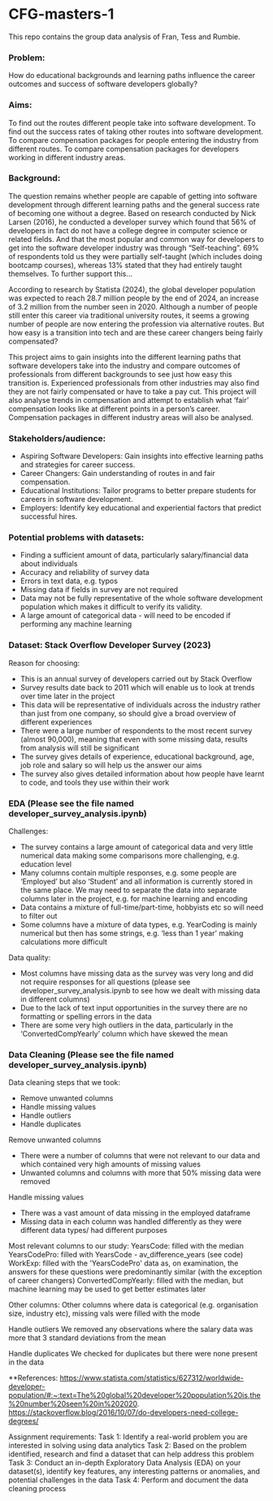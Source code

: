 # CFG-masters-1
This repo contains the group data analysis of Fran, Tess and Rumbie.

### Problem: 
How do educational backgrounds and learning paths influence the career outcomes and success of software developers globally?

### Aims:
To find out the routes different people take into software development.
To find out the success rates of taking other routes into software development.
To compare compensation packages for people entering the industry from different routes.
To compare compensation packages for developers working in different industry areas.

### Background:
The question remains whether people are capable of getting into software development through different learning paths and the general success rate of becoming one without a degree. Based on research conducted by Nick Larsen (2016), he conducted a developer survey which found that 56% of developers in fact do not have a college degree in computer science or related fields. And that the most popular and common way for developers to get into the software developer industry was through “Self-teaching”.  69% of respondents told us they were partially self-taught (which includes doing bootcamp courses), whereas 13% stated that they had entirely taught themselves. To further support this…

According to research by Statista (2024), the global developer population was expected to reach 28.7 million people by the end of 2024, an increase of 3.2 million from the number seen in 2020. Although a number of people still enter this career via traditional university routes, it seems a growing number of people are now entering the profession via alternative routes. But how easy is a transition into tech and are these career changers being fairly compensated?

This project aims to gain insights into the different learning paths that software developers take into the industry and compare outcomes of professionals from different backgrounds to see just how easy this transition is. Experienced professionals from other industries may also find they are not fairly compensated or have to take a pay cut. This project will also analyse trends in compensation and attempt to establish what ‘fair’ compensation looks like at different points in a person’s career. Compensation packages in different industry areas will also be analysed.

### Stakeholders/audience:
- Aspiring Software Developers: Gain insights into effective learning paths and strategies for career success.
- Career Changers: Gain understanding of routes in and fair compensation.
- Educational Institutions: Tailor programs to better prepare students for careers in software development.
- Employers: Identify key educational and experiential factors that predict successful hires.

### Potential problems with datasets:
- Finding a sufficient amount of data, particularly salary/financial data about individuals
- Accuracy and reliability of survey data
- Errors in text data, e.g. typos
- Missing data if fields in survey are not required
- Data may not be fully representative of the whole software development population which makes it difficult to verify its validity.
- A large amount of categorical data - will need to be encoded if performing any machine learning

### Dataset: Stack Overflow Developer Survey (2023)
Reason for choosing:
- This is an annual survey of developers carried out by Stack Overflow
- Survey results date back to 2011 which will enable us to look at trends over time later in the project
- This data will be representative of individuals across the industry rather than just from one company, so should give a broad overview of different experiences
- There were a large number of respondents to the most recent survey (almost 90,000), meaning that even with some missing data, results from analysis will still be significant
- The survey gives details of experience, educational background, age, job role and salary so will help us the answer our aims
- The survey also gives detailed information about how people have learnt to code, and tools they use within their work

### EDA (Please see the file named developer_survey_analysis.ipynb)
Challenges: 
- The survey contains a large amount of categorical data and very little numerical data making some comparisons more challenging, e.g. education level
- Many columns contain multiple responses, e.g. some people are ‘Employed’ but also ‘Student’ and all information is currently stored in the same place. We may need to separate the data into separate columns later in the project, e.g. for machine learning and encoding
- Data contains a mixture of full-time/part-time, hobbyists etc so will need to filter out
- Some columns have a mixture of data types, e.g. YearCoding is mainly numerical but then has some strings, e.g. ‘less than 1 year’ making calculations more difficult

Data quality:
- Most columns have missing data as the survey was very long and did not require responses for all questions (please see developer_survey_analysis.ipynb to see how we dealt with missing data in different columns)
- Due to the lack of text input opportunities in the survey there are no formatting or spelling errors in the data
- There are some very high outliers in the data, particularly in the ‘ConvertedCompYearly’ column which have skewed the mean 

### Data Cleaning (Please see the file named developer_survey_analysis.ipynb)

Data cleaning steps that we took:
- Remove unwanted columns
- Handle missing values
- Handle outliers
- Handle duplicates

Remove unwanted columns
- There were a number of columns that were not relevant to our data and which contained very high amounts of missing values
- Unwanted columns and columns with more that 50% missing data were removed 

Handle missing values
- There was a vast amount of data missing in the employed dataframe
- Missing data in each column was handled differently as they were different data types/ had different purposes

Most relevant columns to our study:
YearsCode: filled with the median
YearsCodePro: filled with YearsCode - av_difference_years (see code)
WorkExp: filled with the 'YearsCodePro' data as, on examination, the answers for these questions were predominantly similar (with the exception of career changers)
ConvertedCompYearly: filled with the median, but machine learning may be used to get better estimates later

Other columns:
Other columns where data is categorical (e.g. organisation size, industry etc), missing vals were filled with the mode

Handle outliers
We removed any observations where the salary data was more that 3 standard deviations from the mean

Handle duplicates
We checked for duplicates but there were none present in the data

**References: 
https://www.statista.com/statistics/627312/worldwide-developer-population/#:~:text=The%20global%20developer%20population%20is,the%20number%20seen%20in%202020.
https://stackoverflow.blog/2016/10/07/do-developers-need-college-degrees/


Assignment requirements:
Task 1: Identify a real-world problem you are interested in solving using data analytics
Task 2: Based on the problem identified, research and find a dataset that can help address this problem
Task 3: Conduct an in-depth Exploratory Data Analysis (EDA) on your dataset(s), identify key features, any interesting patterns or anomalies, and potential challenges in the data 
Task 4: Perform and document the data cleaning process
